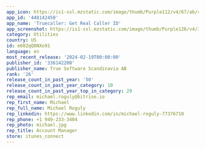 ```yaml
---
app_icon: https://is1-ssl.mzstatic.com/image/thumb/Purple112/v4/67/ab/c7/67abc7a3-2c9a-9996-394b-794ab1aa6998/AppIcon-0-1x_U007ephone-85-220.png/1024x1024bb.png
app_id: '448142450'
app_name: 'Truecaller: Get Real Caller ID'
app_screenshot: https://is1-ssl.mzstatic.com/image/thumb/Purple126/v4/39/26/82/392682aa-8e48-86fe-77cb-272fdd8c4314/3107aa44-653e-49bd-9668-dc26f5d8b99f_Truecaller_App_Store_6.5_Inches_1.jpg/1284x2778bb.png
category: Utilities
country: US
id: e60ZqQ0NXo91
language: en
most_recent_release: '2024-02-19T00:00:00'
publisher_id: '336142200'
publisher_name: True Software Scandinavia AB
rank: '26'
release_count_in_past_year: '50'
release_count_in_past_year_category: 10
release_count_in_past_year_top_in_category: 29
rep_email: michael.roguly@bitrise.io
rep_first_name: Michael
rep_full_name: Michael Roguly
rep_linkedin: https://www.linkedin.com/in/michael-roguly-77376710
rep_phone: +1 949-233-3404
rep_photo: michael.jpg
rep_title: Account Manager
store: itunes_connect
---
```

